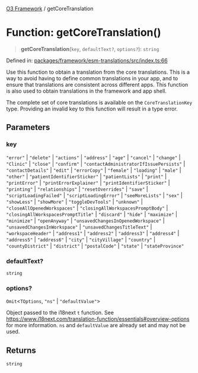 [O3 Framework](../API.md) / getCoreTranslation

# Function: getCoreTranslation()

> **getCoreTranslation**(`key`, `defaultText?`, `options?`): `string`

Defined in: [packages/framework/esm-translations/src/index.ts:66](https://github.com/openmrs/openmrs-esm-core/blob/main/packages/framework/esm-translations/src/index.ts#L66)

Use this function to obtain a translation from the core translations. This is a way to avoid having
to define common translations in your app, and to ensure that translations are consistent across
different apps. This function is also used to obtain translations in the framework and app shell.

The complete set of core translations is available on the `CoreTranslationKey` type. Providing an
invalid key to this function will result in a type error.

## Parameters

### key

`"error"` | `"delete"` | `"actions"` | `"address"` | `"age"` | `"cancel"` | `"change"` | `"Clinic"` | `"close"` | `"confirm"` | `"contactAdministratorIfIssuePersists"` | `"contactDetails"` | `"edit"` | `"errorCopy"` | `"female"` | `"loading"` | `"male"` | `"other"` | `"patientIdentifierSticker"` | `"patientLists"` | `"print"` | `"printError"` | `"printErrorExplainer"` | `"printIdentifierSticker"` | `"printing"` | `"relationships"` | `"resetOverrides"` | `"save"` | `"scriptLoadingFailed"` | `"scriptLoadingError"` | `"seeMoreLists"` | `"sex"` | `"showLess"` | `"showMore"` | `"toggleDevTools"` | `"unknown"` | `"closeAllOpenedWorkspaces"` | `"closingAllWorkspacesPromptBody"` | `"closingAllWorkspacesPromptTitle"` | `"discard"` | `"hide"` | `"maximize"` | `"minimize"` | `"openAnyway"` | `"unsavedChangesInOpenedWorkspace"` | `"unsavedChangesInWorkspace"` | `"unsavedChangesTitleText"` | `"workspaceHeader"` | `"address1"` | `"address2"` | `"address3"` | `"address4"` | `"address5"` | `"address6"` | `"city"` | `"cityVillage"` | `"country"` | `"countyDistrict"` | `"district"` | `"postalCode"` | `"state"` | `"stateProvince"`

### defaultText?

`string`

### options?

`Omit`\<`TOptions`, `"ns"` \| `"defaultValue"`\>

Object passed to the i18next `t` function. See https://www.i18next.com/translation-function/essentials#overview-options
          for more information. `ns` and `defaultValue` are already set and may not be used.

## Returns

`string`
